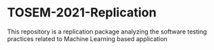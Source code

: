 # TOSEM-2021-Replication
This repository is a replication package analyzing the software testing practices related to Machine Learning based application
